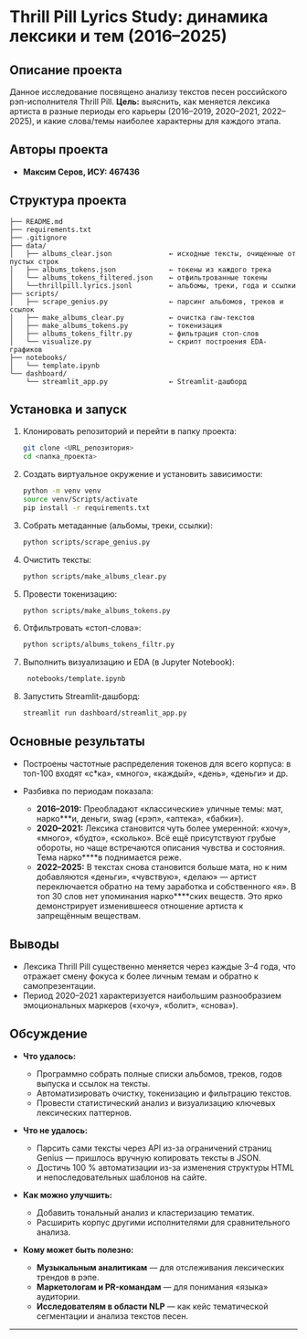 # Thrill Pill Lyrics Study: динамика лексики и тем (2016–2025)

## Описание проекта

Данное исследование посвящено анализу текстов песен российского рэп-исполнителя Thrill Pill.
**Цель:** выяснить, как меняется лексика артиста в разные периоды его карьеры (2016–2019, 2020–2021, 2022–2025), и какие слова/темы наиболее характерны для каждого этапа.

## Авторы проекта

* **Максим Серов, ИСУ: 467436**

## Структура проекта

```
├── README.md                          
├── requirements.txt                   
├── .gitignore                         
├── data/                              
│   ├── albums_clear.json              ← исходные тексты, очищенные от пустых строк  
│   ├── albums_tokens.json             ← токены из каждого трека  
│   └── albums_tokens_filtered.json    ← отфильтрованные токены  
│   └──thrillpill.lyrics.jsonl         ← альбомы, треки, года и ссылки
├── scripts/                           
│   ├── scrape_genius.py               ← парсинг альбомов, треков и ссылок  
│   ├── make_albums_clear.py           ← очистка raw-текстов  
│   ├── make_albums_tokens.py          ← токенизация  
│   ├── albums_tokens_filtr.py         ← фильтрация стоп-слов  
│   └── visualize.py                   ← скрипт построения EDA-графиков  
├── notebooks/                         
│   └── template.ipynb                  
└── dashboard/                         
    └── streamlit_app.py               ← Streamlit-дашборд  
```

## Установка и запуск

1. Клонировать репозиторий и перейти в папку проекта:

   ```bash
   git clone <URL_репозитория>
   cd <папка_проекта>
   ```
2. Создать виртуальное окружение и установить зависимости:

   ```bash
   python -m venv venv
   source venv/Scripts/activate    
   pip install -r requirements.txt
   ```
3. Собрать метаданные (альбомы, треки, ссылки):

   ```bash
   python scripts/scrape_genius.py
   ```
4. Очистить тексты:

   ```bash
   python scripts/make_albums_clear.py
   ```
5. Провести токенизацию:

   ```bash
   python scripts/make_albums_tokens.py
   ```
6. Отфильтровать «стоп-слова»:

   ```bash
   python scripts/albums_tokens_filtr.py
   ```
7. Выполнить визуализацию и EDA (в Jupyter Notebook):

   ```bash
    notebooks/template.ipynb
   ```
8. Запустить Streamlit-дашборд:

   ```bash
   streamlit run dashboard/streamlit_app.py
   ```

## Основные результаты

* Построены частотные распределения токенов для всего корпуса: в топ-100 входят «c\*ка», «много», «каждый», «день», «деньги» и др.
* Разбивка по периодам показала:

  * **2016–2019:** Преобладают «классические» уличные темы: мат, нарко***и, деньги, swag («рэп», «аптека», «бабки»).
  * **2020–2021:** Лексика становится чуть более умеренной: «хочу», «много», «будто», «сколько». Всё ещё присутствуют грубые обороты, но чаще встречаются описания чувства и состояния. Тема нарко****в поднимается реже.
  * **2022–2025:** В текстах снова становится больше мата, но к ним добавляются «деньги», «чувствую», «делаю» — артист переключается обратно на тему заработка и собственного «я». В топ 30 слов нет упоминания нарко****ских веществ. Это ярко демонстрирует изменившееся отношение артиста к запрещённым веществам.
## Выводы

* Лексика Thrill Pill существенно меняется через каждые 3–4 года, что отражает смену фокуса к более личным темам и обратно к самопрезентации.
* Период 2020–2021 характеризуется наибольшим разнообразием эмоциональных маркеров («хочу», «болит», «снова»).

## Обсуждение

* **Что удалось:**

  * Программно собрать полные списки альбомов, треков, годов выпуска и ссылок на тексты.
  * Автоматизировать очистку, токенизацию и фильтрацию текстов.
  * Провести статистический анализ и визуализацию ключевых лексических паттернов.
* **Что не удалось:**

  * Парсить сами тексты через API из-за ограничений страниц Genius — пришлось вручную копировать тексты в JSON.
  * Достичь 100 % автоматизации из-за изменения структуры HTML и непоследовательных шаблонов на сайте.
* **Как можно улучшить:**

  * Добавить тональный анализ и кластеризацию тематик.
  * Расширить корпус другими исполнителями для сравнительного анализа.
* **Кому может быть полезно:**

  * **Музыкальным аналитикам** — для отслеживания лексических трендов в рэпе.
  * **Маркетологам и PR-командам** — для понимания «языка» аудитории.
  * **Исследователям в области NLP** — как кейс тематической сегментации и анализа текстов песен.

---

